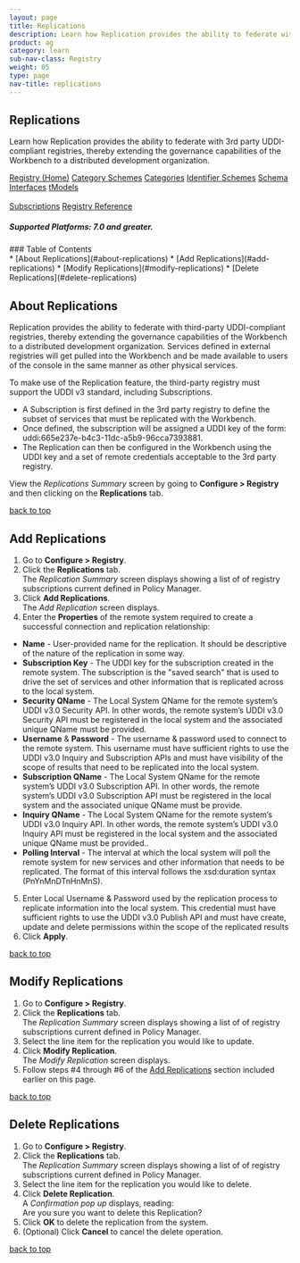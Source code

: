 ```yaml
---
layout: page
title: Replications
description: Learn how Replication provides the ability to federate with 3rd party UDDI-compliant registries, thereby extending the governance capabilities of the Workbench to a distributed development organization.
product: ag
category: learn
sub-nav-class: Registry
weight: 05
type: page
nav-title: replications
---
```


## Replications
Learn how Replication provides the ability to federate with 3rd party UDDI-compliant registries, thereby extending the governance capabilities of the Workbench to a distributed development organization.



<a href="../registry/registry_toc.html" class="button secondary">Registry (Home)</a> <a href="../registry/category_schemes.html" class="button secondary">Category Schemes</a> <a href="../registry/categories.html" class="button secondary">Categories</a> <a href="../registry/identifier_schemes.html" class="button secondary">Identifier Schemes</a> <a href="../registry/schema.html" class="button secondary">Schema</a> <a href="../registry/interfaces.html" class="button secondary">Interfaces</a> <a href="../registry/tmodels.html" class="button secondary">tModels</a> <br><br> <a href="../registry/subscriptions.html" class="button secondary">Subscriptions</a> <a href="../registry/registry_reference.html" class="button secondary">Registry Reference</a>
<h5 class="stamp">Supported Platforms: 7.0 and greater.</h5>
### Table of Contents
<div id="toc-marker"></div>
* [About Replications](#about-replications)
* [Add Replications](#add-replications)
* [Modify Replications](#modify-replications)
* [Delete Replications](#delete-replications)


## About Replications

Replication provides the ability to federate with third-party UDDI-compliant registries, thereby extending the governance capabilities of the Workbench to a distributed development organization. Services defined in external registries will get pulled into the Workbench and be made available to users of the console in the same manner as other physical services.

To make use of the Replication feature, the third-party registry must support the UDDI v3 standard, including Subscriptions. 

* A Subscription is first defined in the 3rd party registry to define the subset of services that must be replicated with the Workbench. 
* Once defined, the subscription will be assigned a UDDI key of the form: uddi:665e237e-b4c3-11dc-a5b9-96cca7393881. 
* The Replication can then be configured in the Workbench using the UDDI key and a set of remote credentials acceptable to the 3rd party registry.

View the *Replications Summary* screen by going to **Configure > Registry** and then clicking on the **Replications** tab.

<a href="#top">back to top</a> 


## Add Replications

1. Go to **Configure > Registry**.
2. Click the **Replications** tab.  
The *Replication Summary* screen displays showing a list of of registry subscriptions current defined in Policy Manager.
3. Click **Add Replications**.  
The *Add Replication* screen displays.
4. Enter the **Properties** of the remote system required to create a successful connection and replication relationship:  
  * **Name** - User-provided name for the replication. It should be descriptive of the nature of the replication in some way.
  * **Subscription Key** - The UDDI key for the subscription created in the remote system. The subscription is the "saved search" that is used to drive the set of services and other information that is replicated across to the local system.
  * **Security QName** - The Local System QName for the remote system’s UDDI v3.0 Security API. In other words, the remote system’s UDDI v3.0 Security API must be registered in the local system and the associated unique QName must be provided.
  * **Username** & **Password** - The username & password used to connect to the remote system. This username must have sufficient rights to use the UDDI v3.0 Inquiry and Subscription APIs and must have visibility of the scope of results that need to be replicated into the local system.
  * **Subscription QName** - The Local System QName for the remote system’s UDDI v3.0 Subscription API. In other words, the remote system’s UDDI v3.0 Subscription API must be registered in the local system and the associated unique QName must be provide.
  * **Inquiry QName** - The Local System QName for the remote system’s UDDI v3.0 Inquiry API. In other words, the remote system’s UDDI v3.0 Inquiry API must be registered in the local system and the associated unique QName must be provided..
  * **Polling Interval** - The interval at which the local system will poll the remote system for new services and other information that needs to be replicated. The format of this interval follows the xsd:duration syntax (PnYnMnDTnHnMnS).
5. Enter Local Username & Password used by the replication process to replicate information into the local system. This credential must have sufficient rights to use the UDDI v3.0 Publish API and must have create, update and delete permissions within the scope of the replicated results 
6. Click **Apply**.

<a href="#top">back to top</a> 

## Modify Replications

1. Go to **Configure > Registry**.
2. Click the **Replications** tab.  
The *Replication Summary* screen displays showing a list of of registry subscriptions current defined in Policy Manager.
3. Select the line item for the replication you would like to update.
4. Click **Modify Replication**.  
The *Modify Replication* screen displays.
5. Follow steps #4 through #6 of the [Add Replications](#add-replications) section included earlier on this page.

<a href="#top">back to top</a> 

## Delete Replications

1. Go to **Configure > Registry**.
2. Click the **Replications** tab.  
The *Replication Summary* screen displays showing a list of of registry subscriptions current defined in Policy Manager.
3. Select the line item for the replication you would like to delete.
4. Click **Delete Replication**.  
A *Confirmation pop up* displays, reading:  
Are you sure you want to delete this Replication?
5. Click **OK** to delete the replication from the system.
6. (Optional) Click **Cancel** to cancel the delete operation.

<a href="#top">back to top</a> 